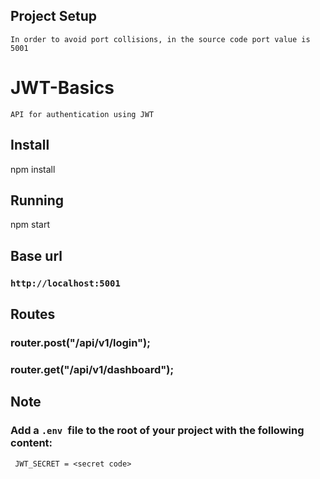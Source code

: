 ## Project Setup

    In order to avoid port collisions, in the source code port value is 5001
# JWT-Basics

    API for authentication using JWT

## Install

npm install

## Running

npm start

## Base url

### `http://localhost:5001`

## Routes

### router.post("/api/v1/login");

### router.get("/api/v1/dashboard");

## Note

### Add a `.env `file to the root of your project with the following content:

` JWT_SECRET = <secret code>`
